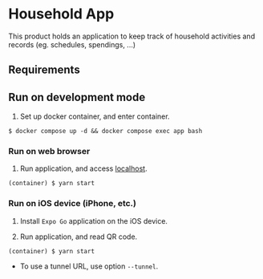 # Household App
This product holds an application to keep track of household activities and records (eg. schedules, spendings, ...)

## Requirements

## Run on development mode
1. Set up docker container, and enter container.
```shell
$ docker compose up -d && docker compose exec app bash
```

### Run on web browser
1. Run application, and access [localhost](http://localhost:8081/).
```shell
(container) $ yarn start
```

### Run on iOS device (iPhone, etc.)
1. Install `Expo Go` application on the iOS device.

2. Run application, and read QR code.
```shell
(container) $ yarn start
```
- To use a tunnel URL, use option `--tunnel`.
